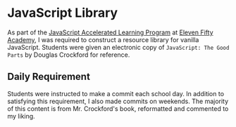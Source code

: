 # JavaScript Library
As part of the [JavaScript Accelerated Learning Program](https://www.elevenfifty.org/courses/#javascript) at [Eleven Fifty Academy](https://www.elevenfifty.org/), I was required to construct a resource library for vanilla JavaScript.
Students were given an electronic copy of `JavaScript: The Good Parts` by Douglas Crockford for reference.
## Daily Requirement
Students were instructed to make a commit each school day.
In addition to satisfying this requirement, I also made commits on weekends.
The majority of this content is from Mr. Crockford's book, reformatted and commented to my liking.